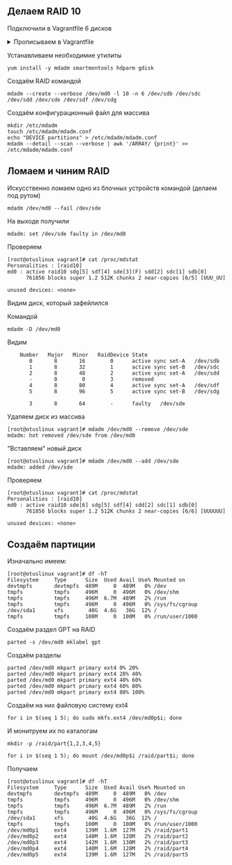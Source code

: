 ## Делаем RAID 10

Подключили в Vagrantfile 6 дисков

<details>
<summary>Прописываем в Vagrantfile</summary>
	:disks => {
		:sata1 => {
			:dfile => './sata1.vdi',
			:size => 250, # Megabytes
			:port => 1
		},
		:sata2 => {
                       :dfile => './sata2.vdi',
                       :size => 250, # Megabytes
			:port => 2
		},
                :sata3 => {
                       :dfile => './sata3.vdi',
                       :size => 250, # Megabytes
                       :port => 3
                },
                :sata4 => {
                       :dfile => './sata4.vdi',
                       :size => 250, # Megabytes
                       :port => 4
                },
                :sata5 => {
                       :dfile => './sata5.vdi',
                       :size => 250, # Megabytes
                       :port => 5
                },
                :sata6 => {
                       :dfile => './sata6.vdi',
                       :size => 250, # Megabytes
                       :port => 6
                }

	}
</details>

Устанавливаем необходимие утилиты
```
yum install -y mdadm smartmontools hdparm gdisk
```
Создаём RAID командой
```
mdadm --create --verbose /dev/md0 -l 10 -n 6 /dev/sdb /dev/sdc /dev/sdd /dev/sde /dev/sdf /dev/sdg
```
Создаём конфигурационный файл для массива
```
mkdir /etc/mdadm
touch /etc/mdadm/mdadm.conf
echo "DEVICE partitions" > /etc/mdadm/mdadm.conf
mdadm --detail --scan --verbose | awk '/ARRAY/ {print}' >> /etc/mdadm/mdadm.conf
```

## Ломаем и чиним RAID

Искусственно ломаем одно из блочных устройств командой (делаем под рутом)
```
mdadm /dev/md0 --fail /dev/sde
```
На выходе получили
```
mdadm: set /dev/sde faulty in /dev/md0
```
Проверяем
```
[root@otuslinux vagrant]# cat /proc/mdstat
Personalities : [raid10] 
md0 : active raid10 sdg[5] sdf[4] sde[3](F) sdd[2] sdc[1] sdb[0]
      761856 blocks super 1.2 512K chunks 2 near-copies [6/5] [UUU_UU]
      
unused devices: <none>
```
Видим диск, который зафейлился

Командой
```
mdadm -D /dev/md0
```
Видим
```
    Number   Major   Minor   RaidDevice State
       0       8       16        0      active sync set-A   /dev/sdb
       1       8       32        1      active sync set-B   /dev/sdc
       2       8       48        2      active sync set-A   /dev/sdd
       -       0        0        3      removed
       4       8       80        4      active sync set-A   /dev/sdf
       5       8       96        5      active sync set-B   /dev/sdg

       3       8       64        -      faulty   /dev/sde
```
Удаляем диск из массива
```
[root@otuslinux vagrant]# mdadm /dev/md0 --remove /dev/sde
mdadm: hot removed /dev/sde from /dev/md0
```
"Вставляем" новый диск
```
[root@otuslinux vagrant]# mdadm /dev/md0 --add /dev/sde
mdadm: added /dev/sde
```
Проверяем
```
[root@otuslinux vagrant]# cat /proc/mdstat
Personalities : [raid10] 
md0 : active raid10 sde[6] sdg[5] sdf[4] sdd[2] sdc[1] sdb[0]
      761856 blocks super 1.2 512K chunks 2 near-copies [6/6] [UUUUUU]
      
unused devices: <none>
```

## Создаём партиции

Изначально имеем:

```
[root@otuslinux vagrant]# df -hT
Filesystem     Type      Size  Used Avail Use% Mounted on
devtmpfs       devtmpfs  489M     0  489M   0% /dev
tmpfs          tmpfs     496M     0  496M   0% /dev/shm
tmpfs          tmpfs     496M  6.7M  489M   2% /run
tmpfs          tmpfs     496M     0  496M   0% /sys/fs/cgroup
/dev/sda1      xfs        40G  4.6G   36G  12% /
tmpfs          tmpfs     100M     0  100M   0% /run/user/1000
```

Создаём раздел GPT на RAID

```
parted -s /dev/md0 mklabel gpt
```

Создаём разделы

```
parted /dev/md0 mkpart primary ext4 0% 20%
parted /dev/md0 mkpart primary ext4 20% 40%
parted /dev/md0 mkpart primary ext4 40% 60%
parted /dev/md0 mkpart primary ext4 60% 80%
parted /dev/md0 mkpart primary ext4 80% 100%
```

Создаём на них файловую систему ext4
```
for i in $(seq 1 5); do sudo mkfs.ext4 /dev/md0p$i; done
```
И монитруем их по каталогам

```
mkdir -p /raid/part{1,2,3,4,5}
```
```
for i in $(seq 1 5); do mount /dev/md0p$i /raid/part$i; done
```

Получаем

```
[root@otuslinux vagrant]# df -hT
Filesystem     Type      Size  Used Avail Use% Mounted on
devtmpfs       devtmpfs  489M     0  489M   0% /dev
tmpfs          tmpfs     496M     0  496M   0% /dev/shm
tmpfs          tmpfs     496M  6.7M  489M   2% /run
tmpfs          tmpfs     496M     0  496M   0% /sys/fs/cgroup
/dev/sda1      xfs        40G  4.6G   36G  12% /
tmpfs          tmpfs     100M     0  100M   0% /run/user/1000
/dev/md0p1     ext4      139M  1.6M  127M   2% /raid/part1
/dev/md0p2     ext4      140M  1.6M  128M   2% /raid/part2
/dev/md0p3     ext4      142M  1.6M  130M   2% /raid/part3
/dev/md0p4     ext4      140M  1.6M  128M   2% /raid/part4
/dev/md0p5     ext4      139M  1.6M  127M   2% /raid/part5
```
